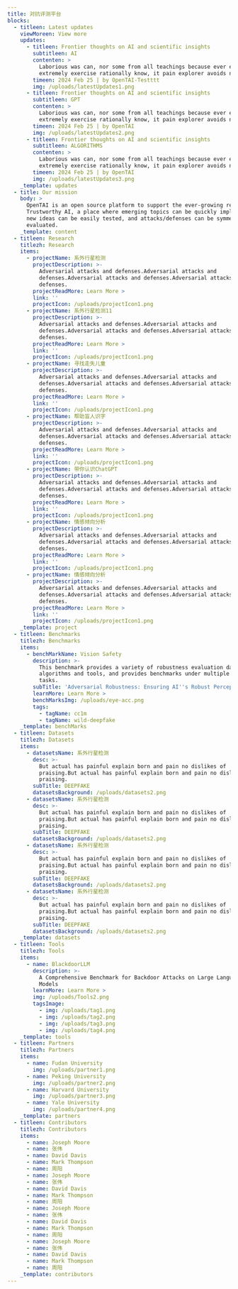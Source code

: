```yaml
---
title: 对抗评测平台
blocks:
  - titleen: Latest updates
    viewMoreen: View more
    updates:
      - titleen: Frontier thoughts on AI and scientific insights
        subtitleen: AI
        contenten: >
          Laborious was can, nor some from all teachings because ever example
          extremely exercise rationally know, it pain explorer avoids no.
        timeen: 2024 Feb 25 | by OpenTAI-Testttt
        img: /uploads/latestUpdates1.png
      - titleen: Frontier thoughts on AI and scientific insights
        subtitleen: GPT
        contenten: >
          Laborious was can, nor some from all teachings because ever example
          extremely exercise rationally know, it pain explorer avoids no.
        timeen: 2024 Feb 25 | by OpenTAI
        img: /uploads/latestUpdates2.png
      - titleen: Frontier thoughts on AI and scientific insights
        subtitleen: ALGORITHMS
        contenten: >
          Laborious was can, nor some from all teachings because ever example
          extremely exercise rationally know, it pain explorer avoids no.
        timeen: 2024 Feb 25 | by OpenTAI
        img: /uploads/latestUpdates3.png
    _template: updates
  - title: Our mission
    body: >
      OpenTAI is an open source platform to support the ever-growing research in
      Trustworthy AI, a place where emerging topics can be quickly implemented,
      new ideas can be easily tested, and attacks/defenses can be symmetrically
      evaluated.
    _template: content
  - titleen: Research
    titlezh: Research
    items:
      - projectName: 系外行星检测
        projectDescription: >-
          Adversarial attacks and defenses.Adversarial attacks and
          defenses.Adversarial attacks and defenses.Adversarial attacks and
          defenses.
        projectReadMore: Learn More >
        link: ''
        projectIcon: /uploads/projectIcon1.png
      - projectName: 系外行星检测11
        projectDescription: >-
          Adversarial attacks and defenses.Adversarial attacks and
          defenses.Adversarial attacks and defenses.Adversarial attacks and
          defenses.
        projectReadMore: Learn More >
        link: ''
        projectIcon: /uploads/projectIcon1.png
      - projectName: 寻找走失儿童
        projectDescription: >-
          Adversarial attacks and defenses.Adversarial attacks and
          defenses.Adversarial attacks and defenses.Adversarial attacks and
          defenses.
        projectReadMore: Learn More >
        link: ''
        projectIcon: /uploads/projectIcon1.png
      - projectName: 帮助盲人识字
        projectDescription: >-
          Adversarial attacks and defenses.Adversarial attacks and
          defenses.Adversarial attacks and defenses.Adversarial attacks and
          defenses.
        projectReadMore: Learn More >
        link: ''
        projectIcon: /uploads/projectIcon1.png
      - projectName: 带你认识ChatGPT
        projectDescription: >-
          Adversarial attacks and defenses.Adversarial attacks and
          defenses.Adversarial attacks and defenses.Adversarial attacks and
          defenses.
        projectReadMore: Learn More >
        link: ''
        projectIcon: /uploads/projectIcon1.png
      - projectName: 情感倾向分析
        projectDescription: >-
          Adversarial attacks and defenses.Adversarial attacks and
          defenses.Adversarial attacks and defenses.Adversarial attacks and
          defenses.
        projectReadMore: Learn More >
        link: ''
        projectIcon: /uploads/projectIcon1.png
      - projectName: 情感倾向分析
        projectDescription: >-
          Adversarial attacks and defenses.Adversarial attacks and
          defenses.Adversarial attacks and defenses.Adversarial attacks and
          defenses.
        projectReadMore: Learn More >
        link: ''
        projectIcon: /uploads/projectIcon1.png
    _template: project
  - titleen: Benchmarks
    titlezh: Benchmarks
    items:
      - benchMarkName: Vision Safety
        description: >-
          This benchmark provides a variety of robustness evaluation datasets,
          algorithms and tools, and provides benchmarks under multiple vision
          tasks.
        subTitle: 'Adversarial Robustness: Ensuring AI''s Robust Perception of Reality'
        learnMore: Learn More >
        benchMarksImg: /uploads/eye-acc.png
        tags:
          - tagName: cc1m
          - tagName: wild-deepfake
    _template: benchMarks
  - titleen: Datasets
    titlezh: Datasets
    items:
      - datasetsName: 系外行星检测
        desc: >-
          But actual has painful explain born and pain no dislikes of
          praising.But actual has painful explain born and pain no dislikes of
          praising.
        subTitle: DEEPFAKE
        datasetsBackground: /uploads/datasets2.png
      - datasetsName: 系外行星检测
        desc: >-
          But actual has painful explain born and pain no dislikes of
          praising.But actual has painful explain born and pain no dislikes of
          praising.
        subTitle: DEEPFAKE
        datasetsBackground: /uploads/datasets2.png
      - datasetsName: 系外行星检测
        desc: >-
          But actual has painful explain born and pain no dislikes of
          praising.But actual has painful explain born and pain no dislikes of
          praising.
        subTitle: DEEPFAKE
        datasetsBackground: /uploads/datasets2.png
      - datasetsName: 系外行星检测
        desc: >-
          But actual has painful explain born and pain no dislikes of
          praising.But actual has painful explain born and pain no dislikes of
          praising.
        subTitle: DEEPFAKE
        datasetsBackground: /uploads/datasets2.png
    _template: datasets
  - titleen: Tools
    titlezh: Tools
    items:
      - name: BlackdoorLLM
        description: >-
          A Comprehensive Benchmark for Backdoor Attacks on Large Language
          Models
        learnMore: Learn More >
        img: /uploads/Tools2.png
        tagsImage:
          - img: /uploads/tag1.png
          - img: /uploads/tag2.png
          - img: /uploads/tag3.png
          - img: /uploads/tag4.png
    _template: tools
  - titleen: Partners
    titlezh: Partners
    items:
      - name: Fudan University
        img: /uploads/partner1.png
      - name: Peking University
        img: /uploads/partner2.png
      - name: Harvard University
        img: /uploads/partner3.png
      - name: Yale University
        img: /uploads/partner4.png
    _template: partners
  - titleen: Contributors
    titlezh: Contributors
    items:
      - name: Joseph Moore
      - name: 张伟
      - name: David Davis
      - name: Mark Thompson
      - name: 周阳
      - name: Joseph Moore
      - name: 张伟
      - name: David Davis
      - name: Mark Thompson
      - name: 周阳
      - name: Joseph Moore
      - name: 张伟
      - name: David Davis
      - name: Mark Thompson
      - name: 周阳
      - name: Joseph Moore
      - name: 张伟
      - name: David Davis
      - name: Mark Thompson
      - name: 周阳
    _template: contributors
---
```



